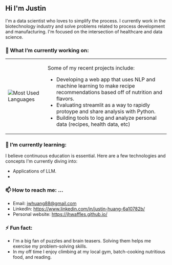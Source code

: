## Hi I'm Justin

I'm a data scientist who loves to simplify the process. I currently work in the biotechnology industry and solve problems related to process development and manufacturing. I'm focused on the intersection of healthcare and data science.

### 🔭 What I’m currently working on:

<table>
  <tr>
    <td>
        <img src="https://github-readme-stats.vercel.app/api/top-langs/?username=jhwaffles&layout=compact&hide=css,html" alt="Most Used Languages">
    </td>
    <td>
      <p>
        Some of my recent projects include:
        <ul>
          <li>Developing a web app that uses NLP and machine learning to make recipe recommendations based off of nutrition and flavors.</li>
          <li>Evaluating streamlit as a way to rapidly protoype and share analysis with Python.</li>
          <li>Building tools to log and analyze personal data (recipes, health data, etc)</li>
        </ul>
      </p>
    </td>
  </tr>
</table>

### 🌱 I’m currently learning:

I believe continuous education is essential. Here are a few technologies and concepts I'm currently diving into:

- Applications of LLM.
- 

### 📫 How to reach me: ...

- Email:  jwhuang88@gmail.com
- LinkedIn: https://www.linkedin.com/in/justin-huang-6a10782b/
- Personal website: https://jhwaffles.github.io/

### ⚡ Fun fact: 

- I'm a big fan of puzzles and brain teasers. Solving them helps me exercise my problem-solving skills.
- In my off time I enjoy climbing at my local gym, batch-cooking nutritious food, and reading.





<!--
**jhwaffles/jhwaffles** is a ✨ _special_ ✨ repository because its `README.md` (this file) appears on your GitHub profile.

Here are some ideas to get you started:

- 🔭 I’m currently working on ...
- 🌱 I’m currently learning ...
- 👯 I’m looking to collaborate on ...
- 🤔 I’m looking for help with ...
- 💬 Ask me about ...

- 😄 Pronouns: ...
- ⚡ Fun fact: ...
-->
